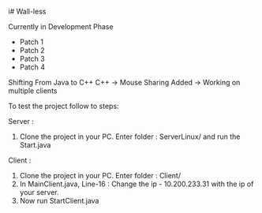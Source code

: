 i# Wall-less

Currently in Development Phase
- Patch 1
- Patch 2
- Patch 3
- Patch 4

Shifting From Java to C++
C++ -> Mouse Sharing Added
    -> Working on multiple clients

To test the project follow to steps:

Server :
1. Clone the project in your PC. Enter folder : ServerLinux/ and run the Start.java

Client :
1. Clone the project in your PC. Enter folder : Client/
2. In MainClient.java, Line-16 : Change the ip - 10.200.233.31 with the ip of your server.
3. Now run StartClient.java 

    



